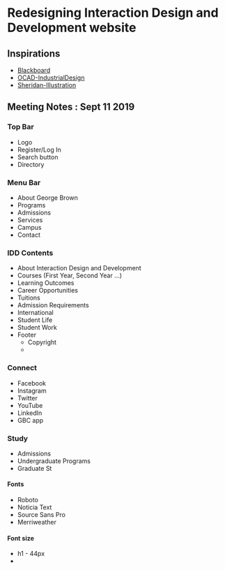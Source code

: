 
# Redesigning **Interaction Design and Development** website

## Inspirations
- [Blackboard](http://bb-gbc.blackboard.com)
- [OCAD-IndustrialDesign](https://www.ocadu.ca/admissions/programs/industrial-design.htm)
- [Sheridan-Illustration](https://academics.sheridancollege.ca/programs/bachelor-of-illustration)

## Meeting Notes : Sept 11 2019

### Top Bar
- Logo
- Register/Log In
- Search button
- Directory

### Menu Bar
- About George Brown
- Programs
- Admissions
- Services
- Campus
- Contact

### IDD Contents
- About Interaction Design and Development
- Courses (First Year, Second Year ...)
- Learning Outcomes
- Career Opportunities
- Tuitions 
- Admission Requirements
- International
- Student Life
- Student Work
- Footer
    - Copyright
    - 

### Connect
- Facebook
- Instagram
- Twitter
- YouTube
- LinkedIn
- GBC app

### Study 
- Admissions
- Undergraduate Programs
- Graduate St

#### Fonts
- Roboto
- Noticia Text
- Source Sans Pro
- Merriweather

#### Font size
- h1 - 44px
- 
